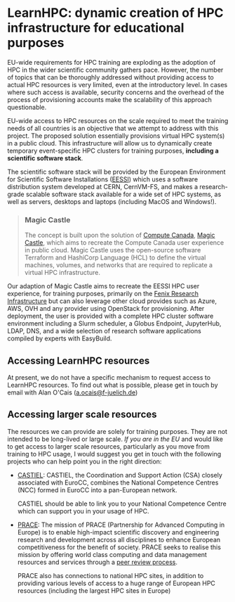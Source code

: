 # LearnHPC: dynamic creation of HPC infrastructure for educational purposes

EU-wide requirements for HPC training are exploding as the adoption of HPC in the wider
scientific community gathers pace. However, the number of topics that can be thoroughly
addressed without providing access to actual HPC resources is very limited, even at the
introductory level. In cases where such access is available, security concerns and the
overhead of the process of provisioning accounts make the scalability of this approach
questionable.

EU-wide access to HPC resources on the scale required to meet the training needs of all
countries is an objective that we attempt to address with this project. The proposed
solution essentially provisions virtual HPC system(s) in a public cloud. This
infrastructure will allow us to dynamically create temporary event-specific HPC clusters
for training purposes, **including a scientific software stack**.

The scientific software stack will be provided by the European Environment for
Scientific Software Installations ([EESSI](https://eessi.github.io/docs/)) which uses a
software distribution system developed at CERN, CernVM-FS, and makes a research-grade
scalable software stack available for a wide set of HPC systems, as well as servers,
desktops and laptops (including MacOS and Windows!).

> ### Magic Castle
> 
> The concept is built upon the solution of
> [Compute Canada](https://www.computecanada.ca/),
> [Magic Castle](https://github.com/ComputeCanada/magic_castle), which aims to recreate
> the Compute Canada user experience in public cloud. Magic Castle uses the open-source
> software Terraform and HashiCorp Language (HCL) to define the virtual machines,
> volumes, and networks that are required to replicate a virtual HPC infrastructure. 

Our adaption of Magic Castle aims to recreate the EESSI HPC user experience, for
training purposes, primarily on the
[Fenix Research Infrastructure](https://fenix-ri.eu/) but can also leverage other cloud
provides such as Azure, AWS, OVH and any provider using OpenStack for provisioning.
After deployment, the user is provided with a complete HPC cluster software environment
including a Slurm scheduler, a Globus Endpoint, JupyterHub, LDAP, DNS, and a wide
selection of research software applications compiled by experts with EasyBuild.

## Accessing LearnHPC resources

At present, we do not have a specific mechanism to request access to LearnHPC resources.
To find out what is possible, please get in touch by email with Alan O'Cais
([a.ocais@f-juelich.de](mailto:a.ocais@fz-juelich.de))

## Accessing larger scale resources

The resources we can provide are solely for training purposes. They are not intended to
be long-lived or large scale. *If you are in the EU* and would like to get access to
larger scale resources, particularly as you move from training to HPC usage, I would
suggest you get in touch with the following projects who can help point you in the right
direction:

* [CASTIEL](https://www.castiel-project.eu/): CASTIEL, the Coordination and Support
  Action (CSA) closely associated with EuroCC, combines the National Competence Centres
  (NCC) formed in EuroCC into a pan-European network.
  
  CASTIEL should be able to link you
  to your National Competence Centre which can support you in your usage of HPC.

* [PRACE](https://prace-ri.eu/): The mission of PRACE (Partnership for Advanced
  Computing in Europe) is to enable high-impact scientific discovery and engineering
  research and development across all disciplines to enhance European competitiveness
  for the benefit of society. PRACE seeks to realise this mission by offering world
  class computing and data management resources and services through a
  [peer review process](https://prace-ri.eu/hpc-access/project-access/project-access-the-peer-review-process/).
  
  PRACE also has connections to national HPC sites, in addition to providing various
  levels of access to a huge range of European HPC resources (including the largest HPC
  sites in Europe)